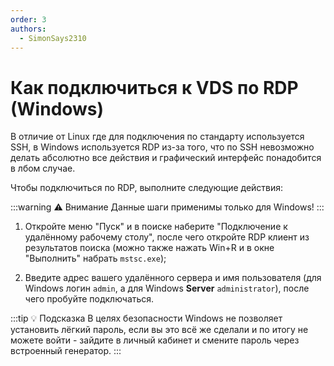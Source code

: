 ```yaml
---
order: 3
authors:
  - SimonSays2310
---
```


# Как подключиться к VDS по RDP (Windows)

В отличие от Linux где для подключения по стандарту используется SSH, в Windows используется RDP из-за того, что по SSH невозможно делать абсолютно все действия и графический интерфейс понадобится в лбом случае.

Чтобы подключиться по RDP, выполните следующие действия:

:::warning :warning: Внимание
Данные шаги применимы только для Windows!
:::

1. Откройте меню "Пуск" и в поиске наберите "Подключение к удалённому рабочему столу", после чего откройте RDP клиент из результатов поиска (можно также нажать Win+R и в окне "Выполнить" набрать `mstsc.exe`);

2. Введите адрес вашего удалённого сервера и имя пользователя (для Windows логин `admin`, а для Windows **Server** `administrator`), после чего пробуйте подключаться.

:::tip :bulb: Подсказка
В целях безопасности Windows не позволяет установить лёгкий пароль, если вы это всё же сделали и по итогу не можете войти - зайдите в личный кабинет и смените пароль через встроенный генератор.
:::
